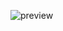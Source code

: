 ![preview](https://github.com/theojassahu/PORTFOLIO/assets/129749782/0297ec75-efb8-4864-a5bc-825aa6a39562)
